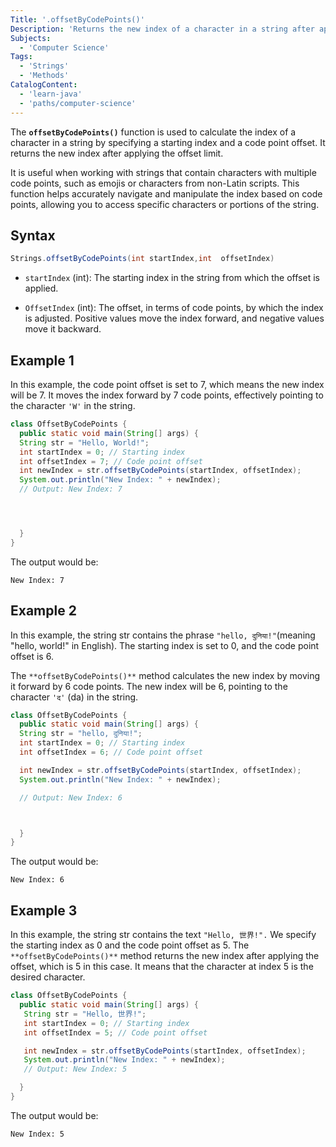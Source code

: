 ```yaml
---
Title: '.offsetByCodePoints()'
Description: 'Returns the new index of a character in a string after applying the specified code point offset.'
Subjects:
  - 'Computer Science'
Tags:
  - 'Strings'
  - 'Methods'
CatalogContent:
  - 'learn-java'
  - 'paths/computer-science'
---
```


The **`offsetByCodePoints()`** function is used to calculate the index of a character in a string by specifying a starting index and a code point offset. It returns the new index after applying the offset limit.

It is useful when working with strings that contain characters with multiple code points, such as emojis or characters from non-Latin scripts. This function helps accurately navigate and manipulate the index based on code points, allowing you to access specific characters or portions of the string.

## Syntax

```java
Strings.offsetByCodePoints(int startIndex,int  offsetIndex)
```

- `startIndex` (int): The starting index in the string from which the offset is applied.

- `OffsetIndex` (int): The offset, in terms of code points, by which the index is adjusted. Positive values move the index forward, and negative values move it backward.

## Example 1

In this example, the code point offset is set to 7, which means the new index will be 7. It moves the index forward by 7 code points, effectively pointing to the character `'W'` in the string.

```java
class OffsetByCodePoints {
  public static void main(String[] args) {
  String str = "Hello, World!";
  int startIndex = 0; // Starting index
  int offsetIndex = 7; // Code point offset
  int newIndex = str.offsetByCodePoints(startIndex, offsetIndex);
  System.out.println("New Index: " + newIndex);
  // Output: New Index: 7




  }
}
```

The output would be:

```
New Index: 7
```

## Example 2

In this example, the string str contains the phrase `"hello, दुनिया!"`(meaning "hello, world!" in English). The starting index is set to 0, and the code point offset is 6.

The `**offsetByCodePoints()**` method calculates the new index by moving it forward by 6 code points. The new index will be 6, pointing to the character `'द'` (da) in the string.

```java
class OffsetByCodePoints {
  public static void main(String[] args) {
  String str = "hello, दुनिया!";
  int startIndex = 0; // Starting index
  int offsetIndex = 6; // Code point offset

  int newIndex = str.offsetByCodePoints(startIndex, offsetIndex);
  System.out.println("New Index: " + newIndex);

  // Output: New Index: 6



  }
}
```

The output would be:

```
New Index: 6
```

## Example 3

In this example, the string str contains the text `"Hello, 世界!".` We specify the starting index as 0 and the code point offset as 5. The `**offsetByCodePoints()**` method returns the new index after applying the offset, which is 5 in this case. It means that the character at index 5 is the desired character.

```java
class OffsetByCodePoints {
  public static void main(String[] args) {
   String str = "Hello, 世界!";
   int startIndex = 0; // Starting index
   int offsetIndex = 5; // Code point offset

   int newIndex = str.offsetByCodePoints(startIndex, offsetIndex);
   System.out.println("New Index: " + newIndex);
   // Output: New Index: 5

  }
}
```

The output would be:

```
New Index: 5
```
